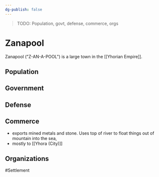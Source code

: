 ```yaml
---
dg-publish: false
---
```


> TODO: Population, govt, defense, commerce, orgs

# Zanapool
Zanapool ("Z-AN-A-POOL") is a large town in the [[Yhorian Empire]]. 

## Population


## Government


## Defense


## Commerce
- exports mined metals and stone. Uses top of river to float things out of mountain into the sea, 
- mostly to [[Yhora (City)]]

## Organizations


#Settlement 